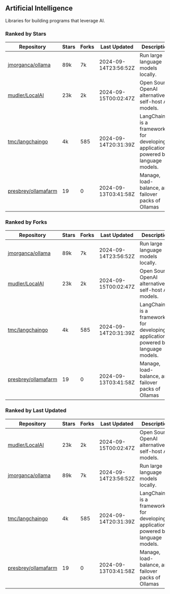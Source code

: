 ## Artificial Intelligence

Libraries for building programs that leverage AI.

### Ranked by Stars

| Repository | Stars | Forks | Last Updated | Description | 
|------------|-------|-------|--------------|-------------|
| [jmorganca/ollama](https://github.com/jmorganca/ollama) | 89k | 7k | 2024-09-14T23:56:52Z |  Run large language models locally. |
| [mudler/LocalAI](https://github.com/mudler/LocalAI) | 23k | 2k | 2024-09-15T00:02:47Z |  Open Source OpenAI alternative, self-host AI models. |
| [tmc/langchaingo](https://github.com/tmc/langchaingo) | 4k | 585 | 2024-09-14T20:31:39Z |  LangChainGo is a framework for developing applications powered by language models. |
| [presbrey/ollamafarm](https://github.com/presbrey/ollamafarm) | 19 | 0 | 2024-09-13T03:41:58Z |  Manage, load-balance, and failover packs of Ollamas |

### Ranked by Forks

| Repository | Stars | Forks | Last Updated | Description | 
|------------|-------|-------|--------------|-------------|
| [jmorganca/ollama](https://github.com/jmorganca/ollama) | 89k | 7k | 2024-09-14T23:56:52Z |  Run large language models locally. |
| [mudler/LocalAI](https://github.com/mudler/LocalAI) | 23k | 2k | 2024-09-15T00:02:47Z |  Open Source OpenAI alternative, self-host AI models. |
| [tmc/langchaingo](https://github.com/tmc/langchaingo) | 4k | 585 | 2024-09-14T20:31:39Z |  LangChainGo is a framework for developing applications powered by language models. |
| [presbrey/ollamafarm](https://github.com/presbrey/ollamafarm) | 19 | 0 | 2024-09-13T03:41:58Z |  Manage, load-balance, and failover packs of Ollamas |

### Ranked by Last Updated

| Repository | Stars | Forks | Last Updated | Description | 
|------------|-------|-------|--------------|-------------|
| [mudler/LocalAI](https://github.com/mudler/LocalAI) | 23k | 2k | 2024-09-15T00:02:47Z |  Open Source OpenAI alternative, self-host AI models. |
| [jmorganca/ollama](https://github.com/jmorganca/ollama) | 89k | 7k | 2024-09-14T23:56:52Z |  Run large language models locally. |
| [tmc/langchaingo](https://github.com/tmc/langchaingo) | 4k | 585 | 2024-09-14T20:31:39Z |  LangChainGo is a framework for developing applications powered by language models. |
| [presbrey/ollamafarm](https://github.com/presbrey/ollamafarm) | 19 | 0 | 2024-09-13T03:41:58Z |  Manage, load-balance, and failover packs of Ollamas |

